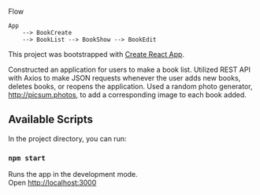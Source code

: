 Flow

    App
        --> BookCreate
        --> BookList --> BookShow --> BookEdit

This project was bootstrapped with [Create React App](https://github.com/facebook/create-react-app).

Constructed an application for users to make a book list. Utilized REST API with Axios to make JSON requests whenever the user adds new books, deletes books, or reopens the application. Used a random photo generator, http://picsum.photos, to add a corresponding image to each book added.


## Available Scripts

In the project directory, you can run:

### `npm start`

Runs the app in the development mode.\
Open [http://localhost:3000](http://localhost:3000) 
